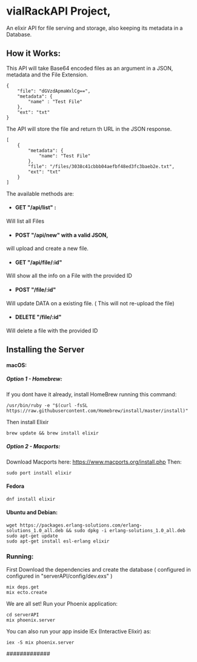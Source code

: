 # vialRackAPI Project,
An elixir API for file serving and storage, also keeping its metadata in a Database.

## How it Works:

This API will take Base64 encoded files as an argument in a JSON, metadata and the File Extension.

	{
		"file": "dGVzdApmaWxlCg==",
		"metadata": {
			"name" : "Test File"
		},
		"ext": "txt"
	}

The API will store the file and return th URL in the JSON response.

	[
		{
			"metadata": {
				"name": "Test File"
			},
			"file": "/files/3038c41cbbb04aefbf48ed3fc3baeb2e.txt",
			"ext": "txt"
		}
	]


The available methods are:

* #### GET "/api/list" :
Will list all Files

* #### POST "/api/new" with a valid JSON,
will upload and create a new file.

* #### GET "/api/file/:id"
Will show all the info on a File with the provided ID

* #### POST "/file/:id"
Will update DATA on a existing file. ( This will not re-upload the file)

* #### DELETE "/file/:id"
Will delete a file with the provided ID

## Installing the Server

#### macOS: 	
##### Option 1 - Homebrew:

If you dont have it already, install HomeBrew running this command:

	/usr/bin/ruby -e "$(curl -fsSL https://raw.githubusercontent.com/Homebrew/install/master/install)"

Then install Elixir

	brew update && brew install elixir

##### Option 2 - Macports:
Download Macports here: https://www.macports.org/install.php
Then:

	sudo port install elixir


#### Fedora
	dnf install elixir

#### Ubuntu and Debian:
	wget https://packages.erlang-solutions.com/erlang-solutions_1.0_all.deb && sudo dpkg -i erlang-solutions_1.0_all.deb
	sudo apt-get update
	sudo apt-get install esl-erlang elixir

### Running:

First Download the dependencies and create the database ( configured in configured in "serverAPI/config/dev.exs" )

	mix deps.get
	mix ecto.create

We are all set! Run your Phoenix application:

	cd serverAPI
	mix phoenix.server

You can also run your app inside IEx (Interactive Elixir) as:

	iex -S mix phoenix.server



#############
